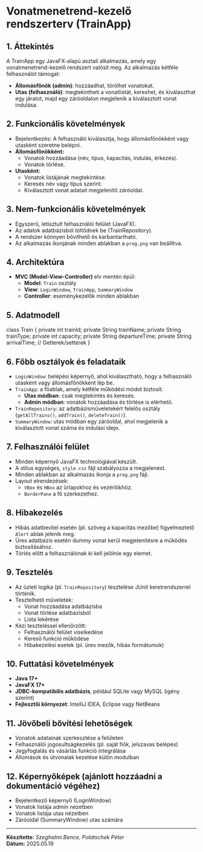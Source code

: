 # Vonatmenetrend-kezelő rendszerterv (TrainApp)

## 1. Áttekintés

A TrainApp egy JavaFX-alapú asztali alkalmazás, amely egy vonatmenetrend-kezelő rendszert valósít meg. Az alkalmazás kétféle felhasználót támogat:

- **Állomásfőnök (admin)**: hozzáadhat, törölhet vonatokat.
- **Utas (felhasználó)**: megtekintheti a vonatlistát, kereshet, és kiválaszthat egy járatot, majd egy záróoldalon megjelenik a kiválasztott vonat indulása.

## 2. Funkcionális követelmények

- Bejelentkezés: A felhasználó kiválasztja, hogy állomásfőnökként vagy utasként szeretne belépni.
- **Állomásfőnökként:**
  - Vonatok hozzáadása (név, típus, kapacitás, indulás, érkezés).
  - Vonatok törlése.
- **Utasként:**
  - Vonatok listájának megtekintése.
  - Keresés név vagy típus szerint.
  - Kiválasztott vonat adatait megjelenítő záróoldal.

## 3. Nem-funkcionális követelmények

- Egyszerű, letisztult felhasználói felület (JavaFX).
- Az adatok adatbázisból töltődnek be (TrainRepository).
- A rendszer könnyen bővíthető és karbantartható.
- Az alkalmazás ikonjának minden ablakban a `prog.png` van beállítva.

## 4. Architektúra

- **MVC (Model-View-Controller)** elv mentén épül:
  - **Model**: `Train` osztály
  - **View**: `LoginWindow`, `TrainApp`, `SummaryWindow`
  - **Controller**: eseménykezelők minden ablakban

## 5. Adatmodell

class Train {
    private int trainId;
    private String trainName;
    private String trainType;
    private int capacity;
    private String departureTime;
    private String arrivalTime;
    // Getterek/setterek
}
## 6. Főbb osztályok és feladataik

- `LoginWindow`: belépési képernyő, ahol kiválasztható, hogy a felhasználó utasként vagy állomásfőnökként lép be.
- `TrainApp`: a főablak, amely kétféle működési módot biztosít:
  - **Utas módban**: csak megtekintés és keresés.
  - **Admin módban**: vonatok hozzáadása és törlése is elérhető.
- `TrainRepository`: az adatbázisműveletekért felelős osztály (`getAllTrains()`, `addTrain()`, `deleteTrain()`).
- `SummaryWindow`: utas módban egy záróoldal, ahol megjelenik a kiválasztott vonat száma és indulási ideje.

## 7. Felhasználói felület

- Minden képernyő JavaFX technológiával készült.
- A stílus egységes, `style.css` fájl szabályozza a megjelenést.
- Minden ablakban az alkalmazás ikonja a `prog.png` fájl.
- Layout elrendezések:
  - `VBox` és `HBox` az űrlapokhoz és vezérlőkhöz.
  - `BorderPane` a fő szerkezethez.

## 8. Hibakezelés

- Hibás adatbevitel esetén (pl. szöveg a kapacitás mezőbe) figyelmeztető `Alert` ablak jelenik meg.
- Üres adatbázis esetén dummy vonat kerül megjelenítésre a működés biztosításához.
- Törlés előtt a felhasználónak ki kell jelölnie egy elemet.

## 9. Tesztelés

- Az üzleti logika (pl. `TrainRepository`) tesztelése JUnit keretrendszerrel történik.
- Tesztelhető műveletek:
  - Vonat hozzáadása adatbázisba
  - Vonat törlése adatbázisból
  - Lista lekérése
- Kézi teszteléssel ellenőrzött:
  - Felhasználói felület viselkedése
  - Kereső funkció működése
  - Hibakezelési esetek (pl. üres mezők, hibás formátumok)

## 10. Futtatási követelmények

- **Java 17+**
- **JavaFX 17+**
- **JDBC-kompatibilis adatbázis**, például SQLite vagy MySQL (igény szerint)
- **Fejlesztői környezet**: IntelliJ IDEA, Eclipse vagy NetBeans

## 11. Jövőbeli bővítési lehetőségek

- Vonatok adatainak szerkesztése a felületen
- Felhasználói jogosultságkezelés (pl. saját fiók, jelszavas belépés)
- Jegyfoglalás és vásárlás funkció integrálása
- Állomások és útvonalak kezelése külön modulban

## 12. Képernyőképek (ajánlott hozzáadni a dokumentáció végéhez)

- Bejelentkező képernyő (LoginWindow)
- Vonatok listája admin nézetben
- Vonatok listája utas nézetben
- Záróoldal (SummaryWindow) utas számára

---

**Készítette:** *Szeghalmi Bence, Polatschek Péter*  
**Dátum:** 2025.05.19
